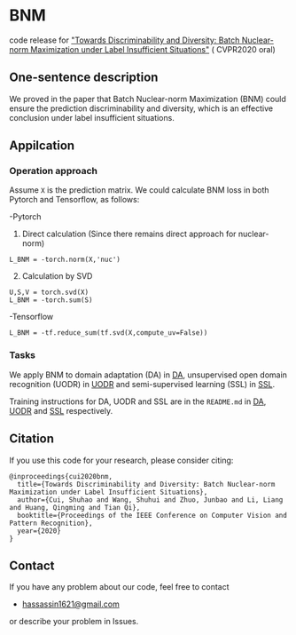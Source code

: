 # BNM
code release for ["Towards Discriminability and Diversity: Batch Nuclear-norm Maximization under Label Insufficient Situations"]() ( CVPR2020 oral)

## One-sentence description
We proved in the paper that Batch Nuclear-norm Maximization (BNM) could ensure the prediction discriminability and diversity, which is an effective conclusion under label insufficient situations.

## Appilcation

### Operation approach

Assume `X` is the prediction matrix. We could calculate BNM loss in both Pytorch and Tensorflow, as follows:
 
-Pytorch

1. Direct calculation (Since there remains direct approach for nuclear-norm)
```
L_BNM = -torch.norm(X,'nuc')
```
2. Calculation by SVD
```
U,S,V = torch.svd(X)
L_BNM = -torch.sum(S)
```
-Tensorflow
```
L_BNM = -tf.reduce_sum(tf.svd(X,compute_uv=False))
```

### Tasks
We apply BNM to domain adaptation (DA) in [DA](DA), unsupervised open domain recognition (UODR) in [UODR](UODR) and semi-supervised learning (SSL) in [SSL](SSL).

Training instructions for DA, UODR and SSL are in the `README.md` in [DA](DA), [UODR](UODR) and [SSL](SSL) respectively.

## Citation
If you use this code for your research, please consider citing:
```
@inproceedings{cui2020bnm,
  title={Towards Discriminability and Diversity: Batch Nuclear-norm Maximization under Label Insufficient Situations},
  author={Cui, Shuhao and Wang, Shuhui and Zhuo, Junbao and Li, Liang and Huang, Qingming and Tian Qi},
  booktitle={Proceedings of the IEEE Conference on Computer Vision and Pattern Recognition},
  year={2020}
}
```

## Contact
If you have any problem about our code, feel free to contact
- hassassin1621@gmail.com

or describe your problem in Issues.
